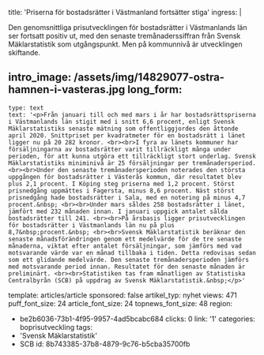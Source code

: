 title: 'Priserna för bostadsrätter i Västmanland fortsätter stiga'
ingress: |
  <p>Den genomsnittliga prisutvecklingen för bostadsrätter i Västmanlands län ser fortsatt positiv ut, med den senaste tremånaderssiffran från Svensk Mäklarstatistik som utgångspunkt. Men på kommunnivå är utvecklingen skiftande.
  </p>
  
intro_image: /assets/img/14829077-ostra-hamnen-i-vasteras.jpg
long_form:
  -
    type: text
    text: '<p>Från januari till och med mars i år har bostadsrättspriserna i Västmanlands län stigit med i snitt 6,6 procent, enligt Svensk Mäklarstatistiks senaste mätning som offentliggjordes den åttonde april 2020. Snittpriset per kvadratmeter för en bostadsrätt i länet ligger nu på 20 282 kronor. <br><br>I fyra av länets kommuner har försäljningarna av bostadsrätter varit tillräckligt många under perioden, för att kunna utgöra ett tillräckligt stort underlag. Svensk Mäklarstatistiks miniminivå är 25 försäljningar per tremånadersperiod. <br><br>Under den senaste tremånadersperioden noterades den största uppgången för bostadsrätter i Västerås kommun, där resultatet blev plus 2,1 procent. I Köping steg priserna med 1,2 procent. Störst prisnedgång uppmättes i Fagersta, minus 8,6 procent. Näst störst prisnedgång hade bostadsrätter i Sala, med en notering på minus 4,7 procent.&nbsp; <br><br>Under mars såldes 258 bostadsrätter i länet, jämfört med 232 månaden innan. I januari uppgick antalet sålda bostadsrätter till 241. <br><br>På årsbasis ligger prisutvecklingen för bostadsrätter i Västmanlands län nu på plus 8,7&nbsp;procent.&nbsp; <br><br>Svensk Mäklarstatistik beräknar den senaste månadsförändringen genom ett medelvärde för de tre senaste månaderna, viktat efter antalet försäljningar, som jämförs med vad motsvarande värde var en månad tillbaka i tiden. Detta redovisas sedan som ett glidande medelvärde. Den senaste tremånadersperioden jämförs med motsvarande period innan. Resultatet för den senaste månaden är preliminärt. <br><br>Statistiken tas fram månatligen av Statistiska Centralbyrån (SCB) på uppdrag av Svensk Mäklarstatistik.&nbsp;</p>'
template: articles/article
sponsored: false
artikel_typ: nyhet
views: 471
puff_font_size: 24
article_font_size: 24
topnews_font_size: 48
region:
  - be2b6036-73b1-4f95-9957-4ad5bcabc684
clicks: 0
link: '1'
categories: boprisutveckling
tags:
  - 'Svensk Mäklarstatistik'
  - SCB
id: 8b743385-37b8-4879-9c76-b5cba35700fb
